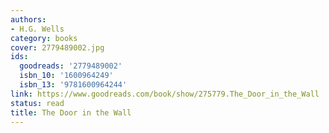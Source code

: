 ```yaml
---
authors:
- H.G. Wells
category: books
cover: 2779489002.jpg
ids:
  goodreads: '2779489002'
  isbn_10: '1600964249'
  isbn_13: '9781600964244'
link: https://www.goodreads.com/book/show/275779.The_Door_in_the_Wall
status: read
title: The Door in the Wall
---
```


